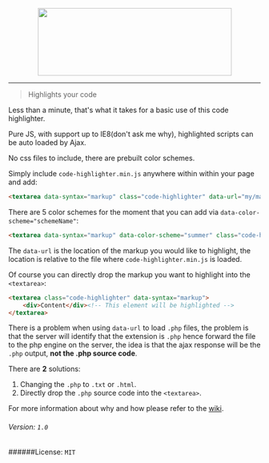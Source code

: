 <p align="center">
	<img height="135" width="387" src="http://i.imgur.com/Bi4BiPX.png">
</p>

---

> Highlights your code

Less than a minute, that's what it takes for a basic use of this code highlighter.

Pure JS, with support up to IE8(don't ask me why), highlighted scripts can be auto loaded by Ajax.

No css files to include, there are prebuilt color schemes.

Simply include `code-highlighter.min.js` anywhere within within your page and add:

```html
<textarea data-syntax="markup" class="code-highlighter" data-url="my/markup/location"></textarea>
```

There are 5 color schemes for the moment that you can add via `data-color-scheme="schemeName"`:

```html
<textarea data-syntax="markup" data-color-scheme="summer" class="code-highlighter" data-url="my/markup/location"></textarea>
```

The `data-url` is the location of the markup you would like to highlight, the location is relative to the file where `code-highlighter.min.js` is loaded.

Of course you can directly drop the markup you want to highlight into the `<textarea>`:

```html
<textarea class="code-highlighter" data-syntax="markup">
    <div>Content</div><!-- This element will be highlighted -->
</textarea>
```

There is a problem when using `data-url` to load `.php` files, the problem is that the server will identify that the extension is `.php` hence forward the file to the php engine on the server, the idea is that the ajax response will be the `.php` output, **not the .php source code**.

There are **2** solutions:

1. Changing the `.php` to `.txt` or `.html`.
2. Directly drop the `.php` source code into the `<textarea>`.

For more information about why and how please refer to the [wiki]().

###### Version: `1.0`

######License: `MIT`